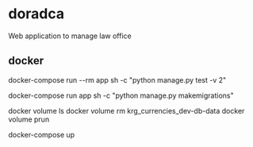 # doradca
Web application to manage law office

## docker
docker-compose run --rm app sh -c "python manage.py test -v 2"

docker-compose run app sh -c "python manage.py makemigrations"

docker volume ls
docker volume rm krg_currencies_dev-db-data
docker volume prun

docker-compose up